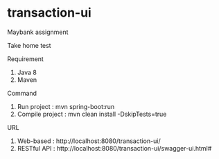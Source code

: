 # transaction-ui
Maybank assignment

Take home test

Requirement
  1. Java 8
  2. Maven

Command

  1. Run project : mvn spring-boot:run
  2. Compile project : mvn clean install -DskipTests=true

URL
  1. Web-based : http://localhost:8080/transaction-ui/
  2. RESTful API : http://localhost:8080/transaction-ui/swagger-ui.html#
